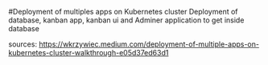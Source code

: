 #Deployment of multiples apps on Kubernetes cluster
Deployment of database, kanban app, kanban ui and Adminer application to get inside database

sources: https://wkrzywiec.medium.com/deployment-of-multiple-apps-on-kubernetes-cluster-walkthrough-e05d37ed63d1
